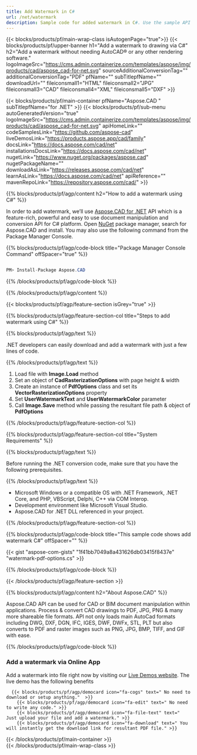 ```yaml
---
title: Add Watermark in C# 
url: /net/watermark
description: Sample code for added watermark in C#. Use the sample API code to add a watermark to file in VB.NET, Asp.NET, or any .NET-based application.
---
```


{{< blocks/products/pf/main-wrap-class isAutogenPage="true">}}
{{< blocks/products/pf/upper-banner h1="Add a watermark to drawing via C#" h2="Add a watermark without needing AutoCAD® or any other rendering software." logoImageSrc="https://cms.admin.containerize.com/templates/aspose/img/products/cad/aspose_cad-for-net.svg" sourceAdditionalConversionTag="" additionalConversionTag="PDF" pfName="" subTitlepfName="" downloadUrl="" fileiconsmall1="HTML" fileiconsmall2="JPG" fileiconsmall3="CAD" fileiconsmall4="XML" fileiconsmall5="DXF" >}}

{{< blocks/products/pf/main-container pfName="Aspose.CAD " subTitlepfName="for .NET" >}}
{{< blocks/products/pf/sub-menu autoGeneratedVersion="true" logoImageSrc="https://cms.admin.containerize.com/templates/aspose/img/products/cad/aspose_cad-for-net.svg" apiHomeLink="" codeSamplesLink="https://github.com/aspose-cad" liveDemosLink="https://products.aspose.app/cad/family" docsLink="https://docs.aspose.com/cad/net" installationsDocsLink="https://docs.aspose.com/cad/net" nugetLink="https://www.nuget.org/packages/aspose.cad" nugetPackageName="" downloadAsLink="https://releases.aspose.com/cad/net" learnAsLink="https://docs.aspose.com/cad/net" apiReference="" mavenRepoLink="https://repository.aspose.com/cad/" >}}

{{% blocks/products/pf/agp/content h2="How to add a watermark using C#" %}}

In order to add watermark, we’ll use <a href="https://products.aspose.com/cad/net">Aspose.CAD for .NET</a> API which is a feature-rich, powerful and easy to use document manipulation and conversion API for C# platform. Open <a href="https://www.nuget.org/packages/aspose.cad">NuGet</a> package manager, search for Aspose.CAD and install. You may also use the following command from the Package Manager Console.

{{% blocks/products/pf/agp/code-block title="Package Manager Console Command" offSpacer="true" %}}

```cs

PM> Install-Package Aspose.CAD

```

{{% /blocks/products/pf/agp/code-block %}}

{{% /blocks/products/pf/agp/content %}}

{{< blocks/products/pf/agp/feature-section isGrey="true" >}}

{{% blocks/products/pf/agp/feature-section-col title="Steps to add watermark using C#" %}}

{{% blocks/products/pf/agp/text %}}

 .NET developers can easily download and add a watermark with just a few lines of code.

{{% /blocks/products/pf/agp/text %}}

1. Load file with **Image.Load** method
1. Set an object of **CadRasterizationOptions** with page height & width
1. Create an instance of **PdfOptions** class and set its **VectorRasterizationOptions** property
1. Set **UserWatermarkText** and **UserWatermarkColor** parameter
1. Call **Image.Save** method while passing the resultant file path & object of **PdfOptions**


{{% /blocks/products/pf/agp/feature-section-col %}}

{{% blocks/products/pf/agp/feature-section-col title="System Requirements" %}}

{{% blocks/products/pf/agp/text %}}

 Before running the .NET conversion code, make sure that you have the following prerequisites.

{{% /blocks/products/pf/agp/text %}}

-  Microsoft Windows or a compatible OS with .NET Framework, .NET Core, and PHP, VBScript, Delphi, C++ via COM Interop.
-  Development environment like Microsoft Visual Studio.
-  Aspose.CAD for .NET DLL referenced in your project.

{{% /blocks/products/pf/agp/feature-section-col %}}

{{% blocks/products/pf/agp/code-block title="This sample code shows add watermark C#" offSpacer="" %}}

{{< gist "aspose-com-gists" "1f41bb7049a8a431626db03415f8437e" "watermark-pdf-options.cs" >}}


{{% /blocks/products/pf/agp/code-block %}}

{{< /blocks/products/pf/agp/feature-section >}}

{{% blocks/products/pf/agp/content h2="About Aspose.CAD" %}}

Aspose.CAD API can be used for CAD or BIM document manipulation within applications. Process & convert CAD drawings to PDF, JPG, PNG & many more shareable file formats. API not only loads main AutoCad formats including DWG, DXF, DGN, IFC, IGES, DWF, DWFx, STL, PLT but also converts to PDF and raster images such as PNG, JPG, BMP, TIFF, and GIF with ease.

{{% /blocks/products/pf/agp/code-block %}}


<div class="container-fluid agp-content bg-gray-lighter  aboutfile box-1 vh100 section">
    <div class="container full-width">
        <div class="row">           
<div class="container-fluid agp-content bg-white aboutfile box-1 vh100 section nopbtm">
    <div class="container">			   
        <div class="row">            
<div class="demobox tc col-md-12 padding-0">
    <h3>Add a watermark via Online App</h3>    
        <p>Add a watermark into file right now by visiting our <a href="https://products.aspose.app/cad/watermark">Live Demos website</a>. The live demo has the following benefits</p> 
       
	  {{< blocks/products/pf/agp/democard icon="fa-cogs" text=" No need to download or setup anything."  >}}
        {{< blocks/products/pf/agp/democard icon="fa-edit" text=" No need to write any code." >}}
        {{< blocks/products/pf/agp/democard icon="fa-file-text" text=" Just upload your file and add a watermark." >}}
        {{< blocks/products/pf/agp/democard icon="fa-download" text=" You will instantly get the download link for resultant PDF file." >}}

</div>
        </div>
    </div>
</div>
<!-- aboutfile Ends -->
        </div>
    </div>
</div>

{{< /blocks/products/pf/main-container >}}    
{{< /blocks/products/pf/main-wrap-class >}}